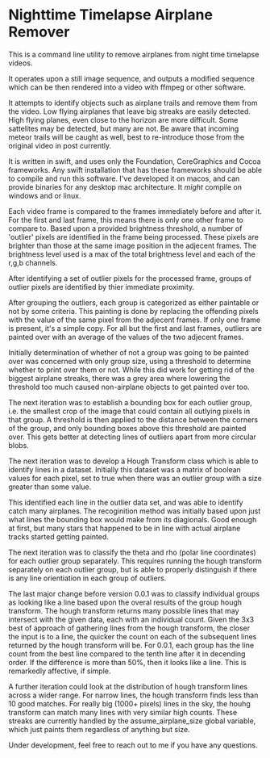 
# Nighttime Timelapse Airplane Remover

This is a command line utility to remove airplanes from night time timelapse videos.

It operates upon a still image sequence, and outputs a modified sequence which can be then rendered into a video with ffmpeg or other software.  

It attempts to identify objects such as airplane trails and remove them from the video.  Low flying airplanes that leave big streaks are easily detected.  High flying planes, even close to the horizon are more difficult.  Some sattelites may be detected, but many are not.  Be aware that incoming meteor trails will be caught as well, best to re-introduce those from the original video in post currently.

It is written in swift, and uses only the Foundation, CoreGraphics and Cocoa frameworks.  Any swift installation that has these frameworks should be able to compile and run this software.  I've developed it on macos, and can provide binaries for any desktop mac architecture.  It _might_ compile on windows and or linux.  

Each video frame is compared to the frames immediately before and after it.  For the first and last frame, this means there is only one other frame to compare to.  Based upon a provided brightness threshold, a number of 'outlier' pixels are identified in the frame being processed.  These pixels are brighter than those at the same image position in the adjecent frames.  The brightness level used is a max of the total brightness level and each of the r,g,b channels. 

After identifying a set of outlier pixels for the processed frame, groups of outlier pixels are identified by thier immediate proximity.

After grouping the outliers, each group is categorized as either paintable or not by some criteria.  This painting is done by replacing the offending pixels with the value of the same pixel from the adjecent frames.  If only one frame is present, it's a simple copy.  For all but the first and last frames, outliers are painted over with an average of the values of the two adjecent frames.

Initially determination of whether of not a group was going to be painted over was concerned with only group size, using a threshold to determine whether to print over them or not.  While this did work for getting rid of the biggest airplane streaks, there was a grey area where lowering the threshold too much caused non-airplane objects to get painted over too.

The next iteration was to establish a bounding box for each outlier group, i.e. the smallest crop of the image that could contain all outlying pixels in that group.  A threshold is then applied to the distance between the corners of the group, and only bounding boxes above this threshold are painted over.  This gets better at detecting lines of outliers apart from more circular blobs.

The next iteration was to develop a Hough Transform class which is able to identify lines in a dataset.  Initially this dataset was a matrix of boolean values for each pixel, set to true when there was an outlier group with a size greater than some value.

This identified each line in the outlier data set, and was able to identify catch many airplanes.  The recoginition method was initially based upon just what lines the bounding box would make from its diagionals.  Good enough at first, but many stars that happened to be in line with actual airplane tracks started getting painted.

The next iteration was to classify the theta and rho (polar line coordinates) for each outlier group separately.  This requires running the hough transform separately on each outlier group, but is able to properly distinguish if there is any line orientiation in each group of outliers.

The last major change before version 0.0.1 was to classify individual groups as looking like a line based upon the overal results of the group hough transform.  The hough transform returns many possible lines that may intersect with the given data, each with an individual count.  Given the 3x3 best of approach of gathering lines from the hough transform, the closer the input is to a line, the quicker the count on each of the subsequent lines returned by the hough transform will be.  For 0.0.1, each group has the line count from the best line compared to the tenth line after it in decending order.  If the difference is more than 50%, then it looks like a line.  This is remarkedly affective, if simple.

A further iteration could look at the distribution of hough transform lines across a wider range.  For narrow lines, the hough transform finds less than 10 good matches.  For really big (1000+ pixels) lines in the sky, the houhg transform can match many lines with very similar high counts.  These streaks are currently handled by the assume_airplane_size global variable, which just paints them regardless of anything but size.

Under development, feel free to reach out to me if you have any questions.

